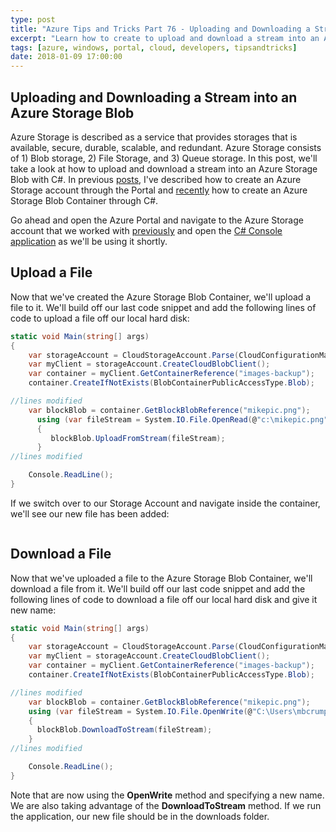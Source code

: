 ```yaml
---
type: post
title: "Azure Tips and Tricks Part 76 - Uploading and Downloading a Stream into an Azure Storage Blob"
excerpt: "Learn how to create to upload and download a stream into an Azure Storage Blob with C#"
tags: [azure, windows, portal, cloud, developers, tipsandtricks]
date: 2018-01-09 17:00:00
---
```


## Uploading and Downloading a Stream into an Azure Storage Blob

Azure Storage is described as a service that provides storages that is available, secure, durable, scalable, and redundant. Azure Storage consists of 1) Blob storage, 2) File Storage, and 3) Queue storage. In this post, we'll take a look at how to upload and download a stream into an Azure Storage Blob with C#. In previous [posts](http://www.michaelcrump.net/azure-tips-and-tricks74/), I've described how to create an Azure Storage account through the Portal and [recently](http://www.michaelcrump.net/azure-tips-and-tricks75/) how to create an Azure Storage Blob Container through C#.

Go ahead and open the Azure Portal and navigate to the Azure Storage account that we worked with [previously](http://www.michaelcrump.net/azure-tips-and-tricks74/) and open the [C# Console application](http://www.michaelcrump.net/azure-tips-and-tricks75/) as we'll be using it shortly.

## Upload a File

Now that we've created the Azure Storage Blob Container, we'll upload a file to it. We'll build off our last code snippet and add the following lines of code to upload a file off our local hard disk:

```csharp
static void Main(string[] args)
{
    var storageAccount = CloudStorageAccount.Parse(CloudConfigurationManager.GetSetting("StorageConnection"));
    var myClient = storageAccount.CreateCloudBlobClient();
    var container = myClient.GetContainerReference("images-backup");
    container.CreateIfNotExists(BlobContainerPublicAccessType.Blob);

//lines modified
    var blockBlob = container.GetBlockBlobReference("mikepic.png");
      using (var fileStream = System.IO.File.OpenRead(@"c:\mikepic.png"))
      {
         blockBlob.UploadFromStream(fileStream);
      }
//lines modified

    Console.ReadLine();
}
```

If we switch over to our Storage Account and navigate inside the container, we'll see our new file has been added:

<img :src="$withBase('/files/writetoblob1.png')">

## Download a File

Now that we've uploaded a file to the Azure Storage Blob Container, we'll download a file from it. We'll build off our last code snippet and add the following lines of code to download a file off our local hard disk and give it new name:

```csharp
static void Main(string[] args)
{
    var storageAccount = CloudStorageAccount.Parse(CloudConfigurationManager.GetSetting("StorageConnection"));
    var myClient = storageAccount.CreateCloudBlobClient();
    var container = myClient.GetContainerReference("images-backup");
    container.CreateIfNotExists(BlobContainerPublicAccessType.Blob);

//lines modified
    var blockBlob = container.GetBlockBlobReference("mikepic.png");
    using (var fileStream = System.IO.File.OpenWrite(@"C:\Users\mbcrump\Downloads\mikepic-backup.png"))
    {
      blockBlob.DownloadToStream(fileStream);
    }
//lines modified

    Console.ReadLine();
}
```

Note that are now using the **OpenWrite** method and specifying a new name. We are also taking advantage of the **DownloadToStream** method. If we run the application, our new file should be in the downloads folder.

<img :src="$withBase('/files/writetoblob2.png')">
